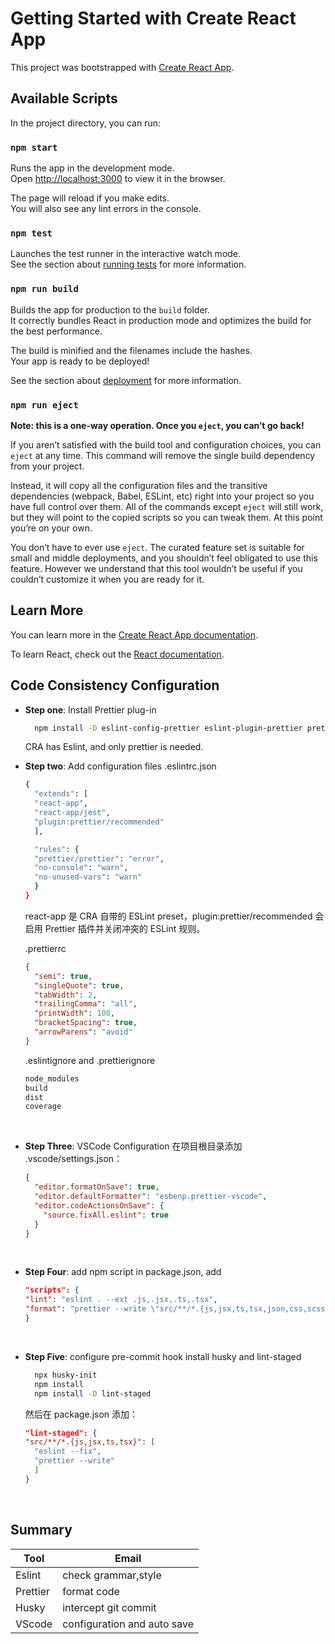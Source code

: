 # Getting Started with Create React App

This project was bootstrapped with [Create React App](https://github.com/facebook/create-react-app).

## Available Scripts

In the project directory, you can run:

### `npm start`

Runs the app in the development mode.\
Open [http://localhost:3000](http://localhost:3000) to view it in the browser.

The page will reload if you make edits.\
You will also see any lint errors in the console.

### `npm test`

Launches the test runner in the interactive watch mode.\
See the section about [running tests](https://facebook.github.io/create-react-app/docs/running-tests) for more information.

### `npm run build`

Builds the app for production to the `build` folder.\
It correctly bundles React in production mode and optimizes the build for the best performance.

The build is minified and the filenames include the hashes.\
Your app is ready to be deployed!

See the section about [deployment](https://facebook.github.io/create-react-app/docs/deployment) for more information.

### `npm run eject`

**Note: this is a one-way operation. Once you `eject`, you can’t go back!**

If you aren’t satisfied with the build tool and configuration choices, you can `eject` at any time. This command will remove the single build dependency from your project.

Instead, it will copy all the configuration files and the transitive dependencies (webpack, Babel, ESLint, etc) right into your project so you have full control over them. All of the commands except `eject` will still work, but they will point to the copied scripts so you can tweak them. At this point you’re on your own.

You don’t have to ever use `eject`. The curated feature set is suitable for small and middle deployments, and you shouldn’t feel obligated to use this feature. However we understand that this tool wouldn’t be useful if you couldn’t customize it when you are ready for it.

## Learn More

You can learn more in the [Create React App documentation](https://facebook.github.io/create-react-app/docs/getting-started).

To learn React, check out the [React documentation](https://reactjs.org/).

## Code Consistency Configuration

- **Step one**: Install Prettier plug-in

  ```bash
    npm install -D eslint-config-prettier eslint-plugin-prettier prettier
  ```

  CRA has Eslint, and only prettier is needed.
  </br>

- **Step two**: Add configuration files
  .eslintrc.json

  ```bash
  {
    "extends": [
    "react-app",
    "react-app/jest",
    "plugin:prettier/recommended"
    ],

    "rules": {
    "prettier/prettier": "error",
    "no-console": "warn",
    "no-unused-vars": "warn"
    }
  }
  ```

  react-app 是 CRA 自带的 ESLint preset，plugin:prettier/recommended 会启用 Prettier 插件并关闭冲突的 ESLint 规则。

  .prettierrc

  ```json
  {
    "semi": true,
    "singleQuote": true,
    "tabWidth": 2,
    "trailingComma": "all",
    "printWidth": 100,
    "bracketSpacing": true,
    "arrowParens": "avoid"
  }
  ```

  .eslintignore and .prettierignore

  ```txt
  node_modules
  build
  dist
  coverage
  ```

  </br>

- **Step Three**: VSCode Configuration 在项目根目录添加 .vscode/settings.json：

  ```json
  {
    "editor.formatOnSave": true,
    "editor.defaultFormatter": "esbenp.prettier-vscode",
    "editor.codeActionsOnSave": {
      "source.fixAll.eslint": true
    }
  }
  ```

  </br>

- **Step Four**: add npm script
  in package.json, add

  ```json
  "scripts": {
  "lint": "eslint . --ext .js,.jsx,.ts,.tsx",
  "format": "prettier --write \"src/**/*.{js,jsx,ts,tsx,json,css,scss,md}\""
  }
  ```

  </br>

- **Step Five**: configure pre-commit hook
  install husky and lint-staged

  ```bash
    npx husky-init
    npm install
    npm install -D lint-staged
  ```

  然后在 package.json 添加：

  ```json
  "lint-staged": {
  "src/**/*.{js,jsx,ts,tsx}": [
    "eslint --fix",
    "prettier --write"
    ]
  }
  ```

  </br>

## Summary

| Tool     | Email                       |
| -------- | --------------------------- |
| Eslint   | check grammar,style         |
| Prettier | format code                 |
| Husky    | intercept git commit        |
| VScode   | configuration and auto save |
